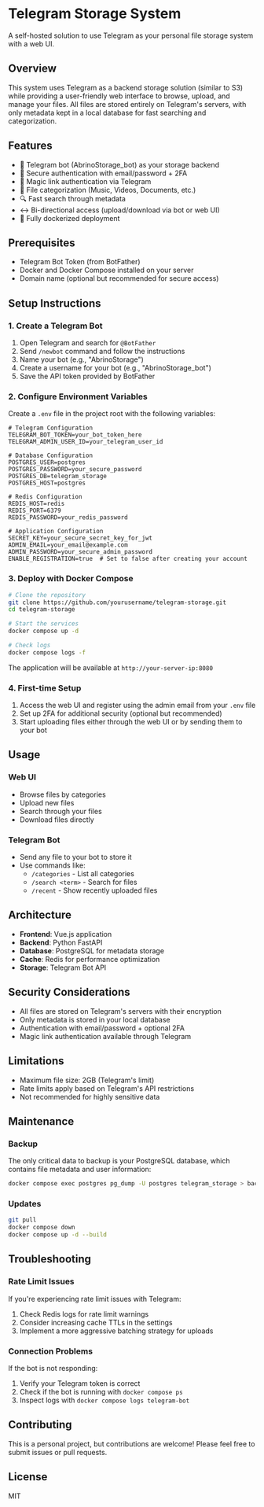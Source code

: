 # Telegram Storage System

A self-hosted solution to use Telegram as your personal file storage system with a web UI.

## Overview

This system uses Telegram as a backend storage solution (similar to S3) while providing a user-friendly web interface to browse, upload, and manage your files. All files are stored entirely on Telegram's servers, with only metadata kept in a local database for fast searching and categorization.

## Features

- 🤖 Telegram bot (AbrinoStorage_bot) as your storage backend
- 🔐 Secure authentication with email/password + 2FA
- 🔄 Magic link authentication via Telegram
- 📂 File categorization (Music, Videos, Documents, etc.)
- 🔍 Fast search through metadata
- ↔️ Bi-directional access (upload/download via bot or web UI)
- 🐳 Fully dockerized deployment

## Prerequisites

- Telegram Bot Token (from BotFather)
- Docker and Docker Compose installed on your server
- Domain name (optional but recommended for secure access)

## Setup Instructions

### 1. Create a Telegram Bot

1. Open Telegram and search for `@BotFather`
2. Send `/newbot` command and follow the instructions
3. Name your bot (e.g., "AbrinoStorage")
4. Create a username for your bot (e.g., "AbrinoStorage_bot")
5. Save the API token provided by BotFather

### 2. Configure Environment Variables

Create a `.env` file in the project root with the following variables:

```
# Telegram Configuration
TELEGRAM_BOT_TOKEN=your_bot_token_here
TELEGRAM_ADMIN_USER_ID=your_telegram_user_id

# Database Configuration
POSTGRES_USER=postgres
POSTGRES_PASSWORD=your_secure_password
POSTGRES_DB=telegram_storage
POSTGRES_HOST=postgres

# Redis Configuration
REDIS_HOST=redis
REDIS_PORT=6379
REDIS_PASSWORD=your_redis_password

# Application Configuration
SECRET_KEY=your_secure_secret_key_for_jwt
ADMIN_EMAIL=your_email@example.com
ADMIN_PASSWORD=your_secure_admin_password
ENABLE_REGISTRATION=true  # Set to false after creating your account
```

### 3. Deploy with Docker Compose

```bash
# Clone the repository
git clone https://github.com/yourusername/telegram-storage.git
cd telegram-storage

# Start the services
docker compose up -d

# Check logs
docker compose logs -f
```

The application will be available at `http://your-server-ip:8080`

### 4. First-time Setup

1. Access the web UI and register using the admin email from your `.env` file
2. Set up 2FA for additional security (optional but recommended)
3. Start uploading files either through the web UI or by sending them to your bot

## Usage

### Web UI

- Browse files by categories
- Upload new files
- Search through your files
- Download files directly

### Telegram Bot

- Send any file to your bot to store it
- Use commands like:
  - `/categories` - List all categories
  - `/search <term>` - Search for files
  - `/recent` - Show recently uploaded files

## Architecture

- **Frontend**: Vue.js application
- **Backend**: Python FastAPI
- **Database**: PostgreSQL for metadata storage
- **Cache**: Redis for performance optimization
- **Storage**: Telegram Bot API

## Security Considerations

- All files are stored on Telegram's servers with their encryption
- Only metadata is stored in your local database
- Authentication with email/password + optional 2FA
- Magic link authentication available through Telegram

## Limitations

- Maximum file size: 2GB (Telegram's limit)
- Rate limits apply based on Telegram's API restrictions
- Not recommended for highly sensitive data

## Maintenance

### Backup

The only critical data to backup is your PostgreSQL database, which contains file metadata and user information:

```bash
docker compose exec postgres pg_dump -U postgres telegram_storage > backup.sql
```

### Updates

```bash
git pull
docker compose down
docker compose up -d --build
```

## Troubleshooting

### Rate Limit Issues

If you're experiencing rate limit issues with Telegram:

1. Check Redis logs for rate limit warnings
2. Consider increasing cache TTLs in the settings
3. Implement a more aggressive batching strategy for uploads

### Connection Problems

If the bot is not responding:

1. Verify your Telegram token is correct
2. Check if the bot is running with `docker compose ps`
3. Inspect logs with `docker compose logs telegram-bot`

## Contributing

This is a personal project, but contributions are welcome! Please feel free to submit issues or pull requests.

## License

MIT